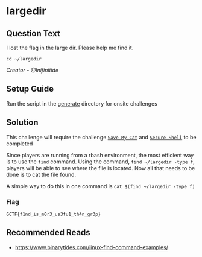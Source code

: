 # largedir

## Question Text
I lost the flag in the large dir. Please help me find it.

`cd ~/largedir`

*Creator - @Inifinitide*

## Setup Guide
Run the script in the [generate](../generate) directory for onsite challenges

## Solution
This challenge will require the challenge [`Save My Cat`](../Save%20My520Cat) and [`Secure Shell`](../Secure%20Shell) to be completed

Since players are running from a rbash environment, the most efficient way is to use the `find` command.
Using the command, `find ~/largedir -type f`, players will be able to see where the file is located.
Now all that needs to be done is to cat the file found.

A simple way to do this in one command is `cat $(find ~/largedir -type f)`

### Flag
`GCTF{f1nd_is_m0r3_us3fu1_th4n_gr3p}`

## Recommended Reads
* https://www.binarytides.com/linux-find-command-examples/
